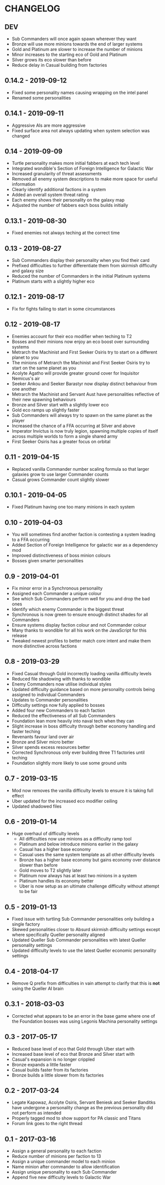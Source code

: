 # CHANGELOG

## DEV

- Sub Commanders will once again spawn wherever they want
- Bronze will use more minions towards the end of larger systems
- Gold and Platinum are slower to increase the number of minions
- Minor increases to the starting eco of Gold and Platinum
- Silver grows its eco slower than before
- Reduce delay in Casual building from factories

## 0.14.2 - 2019-09-12

- Fixed some personality names causing wrapping on the intel panel
- Renamed some personalities

## 0.14.1 - 2019-09-11

- Aggressive AIs are more aggressive
- Fixed surface area not always updating when system selection was changed

## 0.14 - 2019-09-09

- Turtle personality makes more initial fabbers at each tech level
- Integrated wondible's Section of Foreign Intelligence for Galactic War
- Increased granularity of threat assessments
- Removed all enemy system descriptions to make more space for useful information
- Clearly identify additional factions in a system
- Added an overall system threat rating
- Each enemy shows their personality on the galaxy map
- Adjusted the number of fabbers each boss builds initially

## 0.13.1 - 2019-08-30

- Fixed enemies not always teching at the correct time

## 0.13 - 2019-08-27

- Sub Commanders display their personality when you find their card
- Prefixed difficulties to further differentiate them from skirmish difficulty and galaxy size
- Reduced the number of Commanders in the initial Platinum systems
- Platinum starts with a slightly higher eco

## 0.12.1 - 2019-08-17

- Fix for fights failing to start in some circumstances

## 0.12 - 2019-08-17

- Enemies account for their eco modifier when teching to T2
- Bosses and their minions now enjoy an eco boost over surrounding systems
- Metrarch the Machinist and First Seeker Osiris try to start on a different planet to you
- The minions of Metrarch the Machinist and First Seeker Osiris try to start on the same planet as you
- Acolyte Agatho will provide greater ground cover for Inquisitor Nemicus's air
- Seeker Ankou and Seeker Barastyr now display distinct behaviour from one another
- Metrarch the Machinist and Servant Aust have personalities reflective of their new spawning behaviours
- Bronze and Silver start with a slightly lower eco
- Gold eco ramps up slightly faster
- Sub Commanders will always try to spawn on the same planet as the player
- Increased the chance of a FFA occurring at Silver and above
- Imperator Invictus is now truly legion, spawning multiple copies of itself across multiple worlds to form a single shared army
- First Seeker Osiris has a greater focus on orbital

## 0.11 - 2019-04-15

- Replaced vanilla Commander number scaling formula so that larger galaxies grow to use larger Commander counts
- Casual grows Commander count slightly slower

## 0.10.1 - 2019-04-05

- Fixed Platinum having one too many minions in each system

## 0.10 - 2019-04-03

- You will sometimes find another faction is contesting a system leading to a FFA occurring
- Added Section of Foreign Intelligence for galactic war as a dependency mod
- Improved distinctiveness of boss minion colours
- Bosses given smarter personalities

## 0.9 - 2019-04-01

- Fix minor error in a Synchronous personality
- Assigned each Commander a unique colour
- See which Sub Commanders perform well for you and drop the bad ones
- Identify which enemy Commander is the biggest threat
- Synchronous is now green to ensure enough distinct shades for all Commanders
- Ensure systems display faction colour and not Commander colour
- Many thanks to wondible for all his work on the JavaScript for this release
- Tweaked newest profiles to better match core intent and make them more distinctive across factions

## 0.8 - 2019-03-29

- Fixed Casual through Gold incorrectly loading vanilla difficulty levels
- Reduced file shadowing with thanks to wondible
- Enemy Commanders now utilise individual styles
- Updated difficulty guidance based on more personality controls being assigned to individual Commanders
- Updates to Commander personalities
- Difficulty settings now fully applied to bosses
- Added four new Commanders to each faction
- Reduced the effectiveness of all Sub Commanders
- Foundation lean more heavily into naval tech when they can
- Slight increase in boss difficulty through better economy handling and faster teching
- Revenants favour land over air
- Bronze and Silver micro better
- Silver spends excess resources better
- Corrected Synchronous only ever building three T1 factories until teching
- Foundation slightly more likely to use some ground units

## 0.7 - 2019-03-15

- Mod now removes the vanilla difficulty levels to ensure it is taking full effect
- Uber updated for the increased eco modifier ceiling
- Updated shadowed files

## 0.6 - 2019-01-14

- Huge overhaul of difficulty levels
  - All difficulties now use minions as a difficulty ramp tool
  - Platinum and below introduce minions earlier in the galaxy
  - Casual has a higher base economy
  - Casual uses the same system template as all other difficulty levels
  - Bronze has a higher base economy but gains economy over distance slower than before
  - Gold moves to T2 slightly later
  - Platinum now always has at least two minions in a system
  - Platinum handles its economy better
  - Uber is now setup as an ultimate challenge difficulty without attempt to be fair

## 0.5 - 2019-01-13

- Fixed issue with turtling Sub Commander personalities only building a single factory
- Skewed personalities closer to Absurd skirmish difficulty settings except where specifically Queller personality aligned
- Updated Queller Sub Commander personalities with latest Queller personality settings
- Updated difficulty levels to use the latest Queller economic personality settings

## 0.4 - 2018-04-17

- Remove Q prefix from difficulties in vain attempt to clarify that this is **not** using the Queller AI brain

## 0.3.1 - 2018-03-03

- Corrected what appears to be an error in the base game where one of the Foundation bosses was using Legonis Machina personality settings

## 0.3 - 2017-05-17

- Reduced base level of eco that Gold through Uber start with
- Increased base level of eco that Bronze and Silver start with
- Casual's expansion is no longer crippled
- Bronze expands a little faster
- Casual builds faster from its factories
- Bronze builds a little slower from its factories

## 0.2 - 2017-03-24

- Legate Kapowaz, Acolyte Osiris, Servant Beniesk and Seeker Banditks have undergone a personality change as the previous personality did not perform as intended
- Properly tagged mod to show support for PA classic and Titans
- Forum link goes to the right thread

## 0.1 - 2017-03-16

- Assign a general personality to each faction
- Reduce number of minions per faction to 13
- Assign a unique commander model to each minion
- Name minion after commander to allow identification
- Assign unique personality to each Sub Commander
- Append five new difficulty levels to Galactic War
